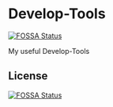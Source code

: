 # Develop-Tools
[![FOSSA Status](https://app.fossa.io/api/projects/git%2Bgithub.com%2Farg0%2FDevelop-Tools.svg?type=shield)](https://app.fossa.io/projects/git%2Bgithub.com%2Farg0%2FDevelop-Tools?ref=badge_shield)

My useful Develop-Tools


## License
[![FOSSA Status](https://app.fossa.io/api/projects/git%2Bgithub.com%2Farg0%2FDevelop-Tools.svg?type=large)](https://app.fossa.io/projects/git%2Bgithub.com%2Farg0%2FDevelop-Tools?ref=badge_large)